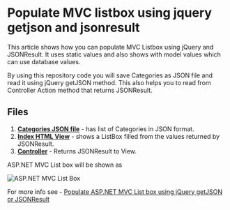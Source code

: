# Populate MVC listbox using jquery getjson and jsonresult

This article shows how you can populate MVC Listbox using jQuery and JSONResult. 
It uses static values and also shows with model values which can use database values.

By using this repository code you will save Categories as JSON file and read it using jQuery getJSON method. This also helps you to read from Controller Action method that returns JSONResult. 

## Files

1. **[Categories JSON file](https://github.com/geeksarray/populate-mvc-listbox-using-jquery-getjson-and-jsonresult/blob/master/MVCListBoxExample/MVCListBoxExample/Categories.txt)** - has list of Categories in JSON format.
1. **[Index HTML View](https://github.com/geeksarray/populate-mvc-listbox-using-jquery-getjson-and-jsonresult/blob/master/MVCListBoxExample/MVCListBoxExample/Views/Home/Index.cshtml)** - shows a ListBox filled from the values returned by JSONResult.
1. **[Controller](https://github.com/geeksarray/populate-mvc-listbox-using-jquery-getjson-and-jsonresult/blob/master/MVCListBoxExample/MVCListBoxExample/Controllers/HomeController.cs)** - Returns JSONResult to View.


ASP.NET MVC List box will be shown as 

![ASP.NET MVC List Box](https://geeksarray.com/images/blog/populate-asp-net-mvc-list-box.png)

For more info see - [Populate ASP.NET MVC List box using jQuery getJSON or JSONResult](https://geeksarray.com/blog/populate-mvc-listbox-using-jquery-getjson-and-jsonresult)
